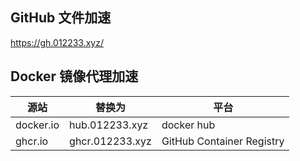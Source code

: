 ## GitHub 文件加速 
https://gh.012233.xyz/

## Docker 镜像代理加速
| 源站 | 替换为 | 平台 |
|-------|---------------|----------|
| docker.io   | hub.012233.xyz   |  docker hub 
| ghcr.io     | ghcr.012233.xyz  |  GitHub Container Registry
